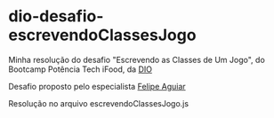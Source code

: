# dio-desafio-escrevendoClassesJogo
Minha resolução do desafio "Escrevendo as Classes de Um Jogo", do Bootcamp Potência Tech iFood, da [DIO](https://www.dio.me/)

Desafio proposto pelo especialista [Felipe Aguiar](https://github.com/felipeAguiarCode)

Resolução no arquivo escrevendoClassesJogo.js
